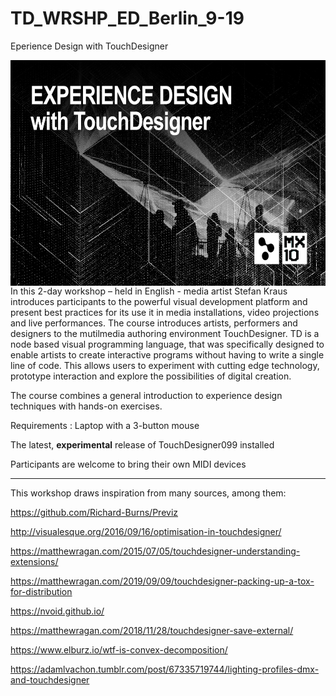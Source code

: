 # TD_WRSHP_ED_Berlin_9-19
 

Eperience Design with TouchDesigner

<IMG SRC="images/EXP_DESIGN_Cover_NEU_9-19.jpg" NAME="Grafik1" ALIGN=LEFT WIDTH=643 HEIGHT=361 BORDER=0>

In this 2-day workshop – held in English - media artist Stefan Kraus introduces participants to the powerful visual development platform and present best practices for its use it in media installations, video projections and live performances. The course introduces artists, performers and designers to the mutilmedia authoring environment TouchDesigner. TD is a node based visual programming language, that was specifically designed to enable artists to create interactive programs without having to write a single line of code. This allows users to experiment with cutting edge technology, prototype interaction and explore the possibilities of digital creation.

The course combines a general introduction to experience design techniques with hands-on exercises.

Requirements : Laptop with a 3-button mouse

The latest, <b>experimental</b> release of TouchDesigner099 installed

Participants are welcome to bring their own MIDI devices
_______________________________

This workshop draws inspiration from many sources, among them:

https://github.com/Richard-Burns/Previz

http://visualesque.org/2016/09/16/optimisation-in-touchdesigner/

https://matthewragan.com/2015/07/05/touchdesigner-understanding-extensions/

https://matthewragan.com/2019/09/09/touchdesigner-packing-up-a-tox-for-distribution

https://nvoid.github.io/

https://matthewragan.com/2018/11/28/touchdesigner-save-external/

https://www.elburz.io/wtf-is-convex-decomposition/

https://adamlvachon.tumblr.com/post/67335719744/lighting-profiles-dmx-and-touchdesigner
